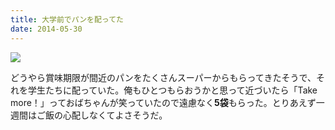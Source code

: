 ```yaml
---
title: 大学前でパンを配ってた
date: 2014-05-30
---
```


![](https://photos.xar.sh/14298279992_ce3f341005_b_d.jpg)

どうやら賞味期限が間近のパンをたくさんスーパーからもらってきたそうで、それを学生たちに配っていた。俺もひとつもらおうかと思って近づいたら「Take more！」っておばちゃんが笑っていたので遠慮なく**5袋**もらった。とりあえず一週間はご飯の心配しなくてよさそうだ。
